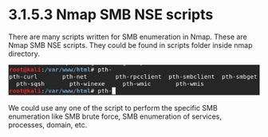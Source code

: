 # 3.1.5.3 Nmap SMB NSE scripts

There are many scripts written for SMB enumeration in Nmap. These are Nmap SMB NSE scripts. They could be found in scripts folder inside nmap directory.

![](../../../../.gitbook/assets/image%20%2861%29.png)

We could use any one of the script to perform the specific SMB enumeration like SMB brute force, SMB enumeration of services, processes, domain, etc.

